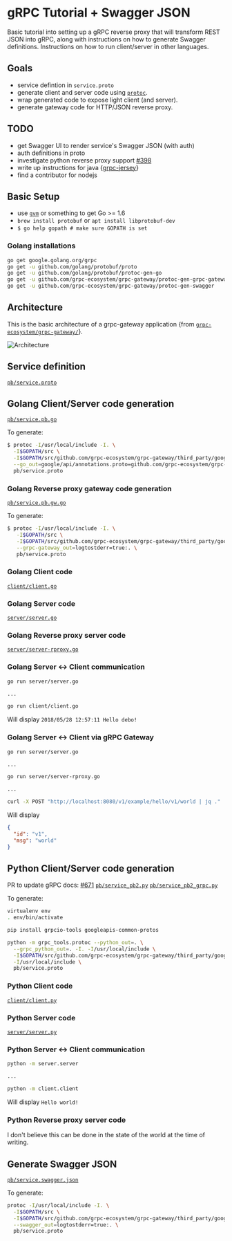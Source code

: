 # gRPC Tutorial + Swagger JSON
Basic tutorial into setting up a gRPC reverse proxy that will
transform REST JSON into gRPC, along with instructions on how
to generate Swagger definitions.
Instructions on how to run client/server in other languages.

## Goals
- service defintion in `service.proto`
- generate client and server code using [`protoc`](https://github.com/google/protobuf).
- wrap generated code to expose light client (and server).
- generate gateway code for HTTP/JSON reverse proxy.

## TODO
- get Swagger UI to render service's Swagger JSON (with auth)
- auth definitions in proto
- investigate python reverse proxy support [#398](https://github.com/grpc-ecosystem/grpc-gateway/issues/398)
- write up instructions for java {[grpc-jersey](https://github.com/fullcontact/grpc-jersey)}
- find a contributor for nodejs

## Basic Setup
- use [`gvm`](https://github.com/moovweb/gvm) or something to get Go >= 1.6
- `brew install protobuf` or `apt install libprotobuf-dev`
- `$ go help gopath # make sure GOPATH is set`

### Golang installations
```bash
go get google.golang.org/grpc
go get -u github.com/golang/protobuf/proto
go get -u github.com/golang/protobuf/protoc-gen-go
go get -u github.com/grpc-ecosystem/grpc-gateway/protoc-gen-grpc-gateway
go get -u github.com/grpc-ecosystem/grpc-gateway/protoc-gen-swagger
```

## Architecture
This is the basic architecture of a grpc-gateway application {from [`grpc-ecosystem/grpc-gateway/`](https://github.com/grpc-ecosystem/grpc-gateway/)}.

![Architecture](https://camo.githubusercontent.com/e75a8b46b078a3c1df0ed9966a16c24add9ccb83/68747470733a2f2f646f63732e676f6f676c652e636f6d2f64726177696e67732f642f3132687034435071724e5046686174744c5f63496f4a707446766c41716d35774c513067677149356d6b43672f7075623f773d37343926683d333730 "Architecture")

## Service definition
[`pb/service.proto`](https://github.com/dray92/go-grpc-tutorial/blob/master/pb/service.proto)

## Golang Client/Server code generation
[`pb/service.pb.go`](https://github.com/dray92/go-grpc-tutorial/blob/master/pb/service.pb.go)

To generate:
```bash
$ protoc -I/usr/local/include -I. \
  -I$GOPATH/src \
  -I$GOPATH/src/github.com/grpc-ecosystem/grpc-gateway/third_party/googleapis \
  --go_out=google/api/annotations.proto=github.com/grpc-ecosystem/grpc-gateway/third_party/googleapis/google/api,plugins=grpc:. \
  pb/service.proto
```

### Golang Reverse proxy gateway code generation
[`pb/service.pb.gw.go`](https://github.com/dray92/go-grpc-tutorial/blob/master/pb/service.pb.gw.go)

To generate:
```bash
$ protoc -I/usr/local/include -I. \
   -I$GOPATH/src \
   -I$GOPATH/src/github.com/grpc-ecosystem/grpc-gateway/third_party/googleapis \
   --grpc-gateway_out=logtostderr=true:. \
   pb/service.proto
```

### Golang Client code
[`client/client.go`](https://github.com/dray92/go-grpc-tutorial/blob/master/client/client.go)

### Golang Server code
[`server/server.go`](https://github.com/dray92/go-grpc-tutorial/blob/master/server/server.go)

### Golang Reverse proxy server code
[`server/server-rproxy.go`](https://github.com/dray92/go-grpc-tutorial/blob/master/server/server-rproxy.go)

### Golang Server <-> Client communication
```bash
go run server/server.go

...

go run client/client.go
```

Will display ``2018/05/28 12:57:11 Hello debo!``

### Golang Server <-> Client via gRPC Gateway
```bash
go run server/server.go

...

go run server/server-rproxy.go

...

curl -X POST "http://localhost:8080/v1/example/hello/v1/world | jq ."
```

Will display 
```json
{
  "id": "v1",
  "msg": "world"
}
```

## Python Client/Server code generation

PR to update gRPC docs: [#671](https://github.com/grpc/grpc.github.io/pull/671)
[`pb/service_pb2.py`](https://github.com/dray92/go-grpc-tutorial/blob/master/pb/service_pb2.py)
[`pb/service_pb2_grpc.py`](https://github.com/dray92/go-grpc-tutorial/blob/master/pb/service_pb2_grpc.py)

To generate:
```bash
virtualenv env
. env/bin/activate

pip install grpcio-tools googleapis-common-protos

python -m grpc_tools.protoc --python_out=. \
  --grpc_python_out=. -I. -I/usr/local/include \
  -I$GOPATH/src/github.com/grpc-ecosystem/grpc-gateway/third_party/googleapis \
  -I/usr/local/include \
  pb/service.proto 
```

### Python Client code
[`client/client.py`](https://github.com/dray92/go-grpc-tutorial/blob/master/client/client.py)

### Python Server code
[`server/server.py`](https://github.com/dray92/go-grpc-tutorial/blob/master/server/server.py)

### Python Server <-> Client communication
```bash
python -m server.server

...

python -m client.client
```

Will display ``Hello world!``

### Python Reverse proxy server code
I don't believe this can be done in the state of the world at the time of writing.

## Generate Swagger JSON
[`pb/service.swagger.json`](https://github.com/dray92/go-grpc-tutorial/blob/master/pb/service.swagger.json)

To generate:
```bash
protoc -I/usr/local/include -I. \
  -I$GOPATH/src \
  -I$GOPATH/src/github.com/grpc-ecosystem/grpc-gateway/third_party/googleapis \
  --swagger_out=logtostderr=true:. \
  pb/service.proto
```